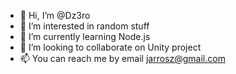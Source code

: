 - 👋 Hi, I’m @Dz3ro
- 👀 I’m interested in random stuff
- 🌱 I’m currently learning Node.js
- 💞️ I’m looking to collaborate on Unity project
- 📫 You can reach me by email jarrosz@gmail.com
